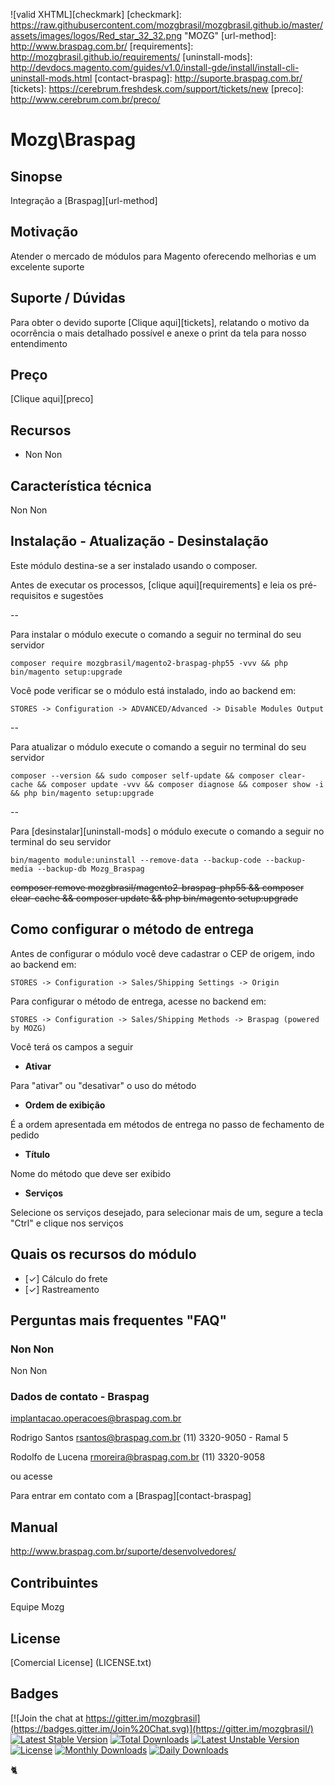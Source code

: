 ![valid XHTML][checkmark]
[checkmark]: https://raw.githubusercontent.com/mozgbrasil/mozgbrasil.github.io/master/assets/images/logos/Red_star_32_32.png "MOZG"
[url-method]: http://www.braspag.com.br/
[requirements]: http://mozgbrasil.github.io/requirements/
[uninstall-mods]: http://devdocs.magento.com/guides/v1.0/install-gde/install/install-cli-uninstall-mods.html
[contact-braspag]: http://suporte.braspag.com.br/
[tickets]: https://cerebrum.freshdesk.com/support/tickets/new
[preco]: http://www.cerebrum.com.br/preco/

# Mozg\Braspag

## Sinopse

Integração a [Braspag][url-method]

## Motivação

Atender o mercado de módulos para Magento oferecendo melhorias e um excelente suporte

## Suporte / Dúvidas

Para obter o devido suporte [Clique aqui][tickets], relatando o motivo da ocorrência o mais detalhado possível e anexe o print da tela para nosso entendimento

## Preço

[Clique aqui][preco]

## Recursos

- Non Non

## Característica técnica

Non Non

## Instalação - Atualização - Desinstalação

Este módulo destina-se a ser instalado usando o composer.

Antes de executar os processos, [clique aqui][requirements] e leia os pré-requisitos e sugestões

--

Para instalar o módulo execute o comando a seguir no terminal do seu servidor

	composer require mozgbrasil/magento2-braspag-php55 -vvv && php bin/magento setup:upgrade

Você pode verificar se o módulo está instalado, indo ao backend em:

	STORES -> Configuration -> ADVANCED/Advanced -> Disable Modules Output

--

Para atualizar o módulo execute o comando a seguir no terminal do seu servidor

	composer --version && sudo composer self-update && composer clear-cache && composer update -vvv && composer diagnose && composer show -i && php bin/magento setup:upgrade

--

Para [desinstalar][uninstall-mods] o módulo execute o comando a seguir no terminal do seu servidor

	bin/magento module:uninstall --remove-data --backup-code --backup-media --backup-db Mozg_Braspag

~~composer remove mozgbrasil/magento2-braspag-php55 && composer clear-cache && composer update && php bin/magento setup:upgrade~~

## Como configurar o método de entrega

Antes de configurar o módulo você deve cadastrar o CEP de origem, indo ao backend em:

	STORES -> Configuration -> Sales/Shipping Settings -> Origin

Para configurar o método de entrega, acesse no backend em:

	STORES -> Configuration -> Sales/Shipping Methods -> Braspag (powered by MOZG)

Você terá os campos a seguir

- **Ativar**

Para "ativar" ou "desativar" o uso do método

- **Ordem de exibição**

É a ordem apresentada em métodos de entrega no passo de fechamento de pedido

- **Título**

Nome do método que deve ser exibido

- **Serviços**

Selecione os serviços desejado, para selecionar mais de um, segure a tecla "Ctrl" e clique nos serviços



## Quais os recursos do módulo

- [✓] Cálculo do frete
- [✓] Rastreamento

## Perguntas mais frequentes "FAQ"

### Non Non

Non Non

### Dados de contato - Braspag

implantacao.operacoes@braspag.com.br

Rodrigo Santos
rsantos@braspag.com.br
(11) 3320-9050 - Ramal 5

Rodolfo de Lucena
rmoreira@braspag.com.br
(11) 3320-9058

ou acesse

Para entrar em contato com a [Braspag][contact-braspag]

## Manual

http://www.braspag.com.br/suporte/desenvolvedores/

## Contribuintes

Equipe Mozg

## License

[Comercial License] (LICENSE.txt)

## Badges

[![Join the chat at https://gitter.im/mozgbrasil](https://badges.gitter.im/Join%20Chat.svg)](https://gitter.im/mozgbrasil/)
[![Latest Stable Version](https://poser.pugx.org/mozgbrasil/magento2-braspag-php55/v/stable)](https://packagist.org/packages/mozgbrasil/magento2-braspag-php55)
[![Total Downloads](https://poser.pugx.org/mozgbrasil/magento2-braspag-php55/downloads)](https://packagist.org/packages/mozgbrasil/magento2-braspag-php55)
[![Latest Unstable Version](https://poser.pugx.org/mozgbrasil/magento2-braspag-php55/v/unstable)](https://packagist.org/packages/mozgbrasil/magento2-braspag-php55)
[![License](https://poser.pugx.org/mozgbrasil/magento2-braspag-php55/license)](https://packagist.org/packages/mozgbrasil/magento2-braspag-php55)
[![Monthly Downloads](https://poser.pugx.org/mozgbrasil/magento2-braspag-php55/d/monthly)](https://packagist.org/packages/mozgbrasil/magento2-braspag-php55)
[![Daily Downloads](https://poser.pugx.org/mozgbrasil/magento2-braspag-php55/d/daily)](https://packagist.org/packages/mozgbrasil/magento2-braspag-php55)

:cat2:
